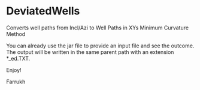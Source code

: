 # DeviatedWells
Converts well paths from Incl/Azi to Well Paths in XYs
Minimum Curvature Method


You can already use the jar file to provide an input file and see the outcome. The output will be written in the same parent path with an
extension *_ed.TXT.

Enjoy!

Farrukh
